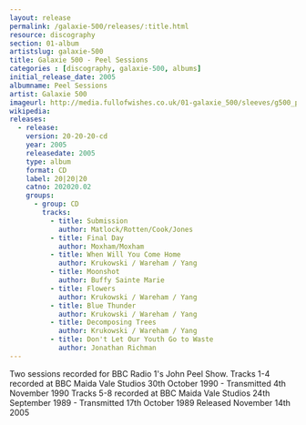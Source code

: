 ```yaml
---
layout: release
permalink: /galaxie-500/releases/:title.html
resource: discography
section: 01-album
artistslug: galaxie-500
title: Galaxie 500 - Peel Sessions 
categories : [discography, galaxie-500, albums]
initial_release_date: 2005
albumname: Peel Sessions
artist: Galaxie 500
imageurl: http://media.fullofwishes.co.uk/01-galaxie_500/sleeves/g500_peelsessions.jpg
wikipedia: 
releases:
  - release:
    version: 20-20-20-cd
    year: 2005
    releasedate: 2005
    type: album
    format: CD
    label: 20|20|20
    catno: 202020.02
    groups:
      - group: CD
        tracks:
          - title: Submission
            author: Matlock/Rotten/Cook/Jones
          - title: Final Day
            author: Moxham/Moxham
          - title: When Will You Come Home
            author: Krukowski / Wareham / Yang
          - title: Moonshot
            author: Buffy Sainte Marie
          - title: Flowers
            author: Krukowski / Wareham / Yang
          - title: Blue Thunder
            author: Krukowski / Wareham / Yang
          - title: Decomposing Trees
            author: Krukowski / Wareham / Yang
          - title: Don't Let Our Youth Go to Waste
            author: Jonathan Richman
---
```

Two sessions recorded for BBC Radio 1's John Peel Show.
Tracks 1-4 recorded at BBC Maida Vale Studios 30th October 1990 - Transmitted 4th November 1990
Tracks 5-8 recorded at BBC Maida Vale Studios 24th September 1989 - Transmitted 17th October 1989
Released November 14th 2005